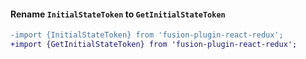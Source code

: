 #### Rename `InitialStateToken` to `GetInitialStateToken`

```diff
-import {InitialStateToken} from 'fusion-plugin-react-redux';
+import {GetInitialStateToken} from 'fusion-plugin-react-redux';
```